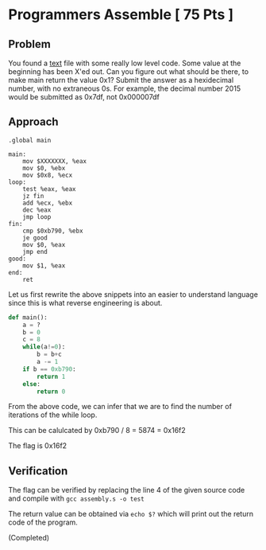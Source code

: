 # Programmers Assemble [ 75 Pts ]

## Problem

You found a [text](./assembly.s) file with some really low level code. Some value at the beginning has been X'ed out. Can you figure out what should be there, to make main return the value 0x1? Submit the answer as a hexidecimal number, with no extraneous 0s. For example, the decimal number 2015 would be submitted as 0x7df, not 0x000007df

## Approach

```
.global main

main:
    mov $XXXXXXX, %eax
    mov $0, %ebx
    mov $0x8, %ecx
loop:
    test %eax, %eax
    jz fin
    add %ecx, %ebx
    dec %eax
    jmp loop
fin:
    cmp $0xb790, %ebx
    je good
    mov $0, %eax
    jmp end
good:
    mov $1, %eax
end:
    ret
```

Let us first rewrite the above snippets into an easier to understand language since this is what reverse engineering is about.

```python
def main():
	a = ?
	b = 0
	c = 8
	while(a!=0):
		b = b+c
		a -= 1
	if b == 0xb790:
		return 1
	else:
		return 0
```

From the above code, we can infer that we are to find the number of iterations of the while loop.

This can be calulcated by 0xb790 / 8 = 5874 = 0x16f2

The flag is 0x16f2

## Verification

The flag can be verified by replacing the line 4 of the given source code and compile with `gcc assembly.s -o test`

The return value can be obtained via `echo $?` which will print out the return code of the program.


(Completed)

